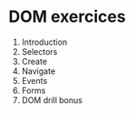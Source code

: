 # DOM exercices

1. Introduction
2. Selectors
3. Create
4. Navigate
5. Events
6. Forms
7. DOM drill bonus
